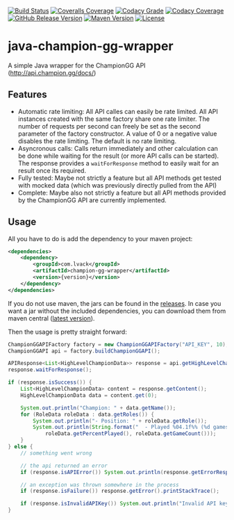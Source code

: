 [![Build Status](https://img.shields.io/travis/LogicalOverflow/java-champion-gg-wrapper/master.svg?style=flat-square)](https://travis-ci.org/LogicalOverflow/java-champion-gg-wrapper)
[![Coveralls Coverage](https://img.shields.io/coveralls/LogicalOverflow/java-champion-gg-wrapper/master.svg?style=flat-square)](https://coveralls.io/github/LogicalOverflow/java-champion-gg-wrapper?branch=master)
[![Codacy Grade](https://img.shields.io/codacy/grade/d33215d6a3ca41d597ec28c3f06fbf88/master.svg?style=flat-square)](https://www.codacy.com/app/LogicalOverflow/java-champion-gg-wrapper/dashboard)
[![Codacy Coverage](https://img.shields.io/codacy/coverage/d33215d6a3ca41d597ec28c3f06fbf88/master.svg)](https://www.codacy.com/app/LogicalOverflow/java-champion-gg-wrapper/files?filters=W3siaWQiOiJjb2x1bW5JbmRleCIsInZhbHVlcyI6WzVdfSx7ImlkIjoic29ydE9yZGVyIiwidmFsdWVzIjpbIkFzY2VuZGluZyJdfSx7ImlkIjoic2VhcmNoVGV4dCIsInZhbHVlcyI6W251bGxdfV0=)
[![GitHub Release Version](https://img.shields.io/github/release/LogicalOverflow/java-champion-gg-wrapper.svg?style=flat-square)](https://github.com/LogicalOverflow/java-champion-gg-wrapper/releases/latest)
[![Maven Version](https://img.shields.io/maven-central/v/com.lvack/java-champion-gg-wrapper.svg?style=flat-square)](https://maven-badges.herokuapp.com/maven-central/com.lvack/champion-gg-wrapper)
[![License](https://img.shields.io/github/license/LogicalOverflow/java-champion-gg-wrapper.svg?style=flat-square)](https://github.com/LogicalOverflow/java-champion-gg-wrapper/blob/master/LICENSE)

# java-champion-gg-wrapper
A simple Java wrapper for the ChampionGG API (http://api.champion.gg/docs/)

## Features
* Automatic rate limiting: All API calles can easily be rate limited. All API instances created with the same factory share one rate limiter. The number of requests per second can freely be set as the second parameter of the factory constructor. A value of 0 or a negative value disables the rate limiting. The default is no rate limiting.
* Asyncronous calls: Calls return immediately and other calculation can be done while waiting for the result (or more API calls can be started). The response provides a `waitForResponse` method to easily wait for an result once its required.
* Fully tested: Maybe not strictly a feature but all API methods get tested with mocked data (which was previously directly pulled from the API)
* Complete: Maybe also not strictly a feature but all API methods provided by the ChampionGG API are currently implemented.

## Usage
All you have to do is add the dependency to your maven project:
```xml
<dependencies>
    <dependency>
        <groupId>com.lvack</groupId>
        <artifactId>champion-gg-wrapper</artifactId>
        <version>{version}</version>
    </dependency>
</dependencies>
```

If you do not use maven, the jars can be found in the [releases](https://github.com/LogicalOverflow/java-champion-gg-wrapper/releases/latest). In case you want a jar without the included dependencies, you can download them from maven central ([latest version](https://search.maven.org/remote_content?g=com.lvack&a=champion-gg-wrapper&v=LATEST)).

Then the usage is pretty straight forward:
```java
ChampionGGAPIFactory factory = new ChampionGGAPIFactory("API_KEY", 10); // do at most 10 requests per second
ChampionGGAPI api = factory.buildChampionGGAPI();

APIResponse<List<HighLevelChampionData>> response = api.getHighLevelChampionData();
response.waitForResponse();

if (response.isSuccess()) {
    List<HighLevelChampionData> content = response.getContent();
    HighLevelChampionData data = content.get(0);

    System.out.println("Champion: " + data.getName());
    for (RoleData roleData : data.getRoles()) {
        System.out.println("- Position: " + roleData.getRole());
        System.out.println(String.format("  - Played %04.1f%% (%d games) of the time in this role",
            roleData.getPercentPlayed(), roleData.getGameCount()));
    }
} else {
    // something went wrong

    // the api returned an error
    if (response.isAPIError()) System.out.println(response.getErrorResponse());

    // an exception was thrown somewhere in the process
    if (response.isFailure()) response.getError().printStackTrace();

    if (response.isInvalidAPIKey()) System.out.println("Invalid API key!");
}
```

